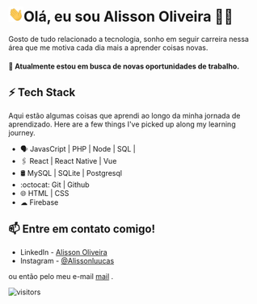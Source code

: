 
# <img src="https://raw.githubusercontent.com/ABSphreak/ABSphreak/master/gifs/Hi.gif" width="30px">Olá, eu sou Alisson Oliveira 👨‍💻

Gosto de tudo relacionado a tecnologia, sonho em seguir carreira nessa área que me motiva cada dia mais a aprender coisas novas.

#### 🔭 Atualmente estou em busca de novas oportunidades de trabalho.


## ⚡ Tech Stack

Aqui estão algumas coisas que aprendi ao longo da minha jornada de aprendizado.
Here are a few things I've picked up along my learning journey.

* 🗣 JavasCript | PHP | Node | SQL | 
* 🖇️ React | React Native | Vue
* 🛢️ MySQL | SQLite | Postgresql
* :octocat: Git | Github
* 🌐 HTML | CSS
* ☁ Firebase

## 📫 Entre em contato comigo!
- LinkedIn - [Alisson Oliveira](https://in.linkedin.com/in/alisson-oliveira-a8b66a175)
- Instagram - [@Alissonluucas](https://www.instagram.com/alissonluucas)

 ou então pelo meu e-mail [mail](lucasoliveira.alisson@gmail.com) .



![visitors](https://visitor-badge.glitch.me/badge?page_id=alisson-lucas/alisson-lucas)


 
